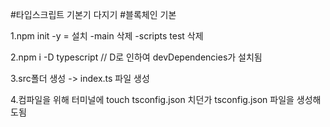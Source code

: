 ﻿#타입스크립트 기본기 다지기
#블록체인 기본

1.npm init -y  = 설치
-main 삭제
-scripts test 삭제

2.npm i -D typescript  // D로 인하여 devDependencies가 설치됨

3.src폴더 생성 -> index.ts 파일 생성

4.컴파일을 위해 터미널에 touch tsconfig.json 치던가 tsconfig.json 파일을 생성해도됨
